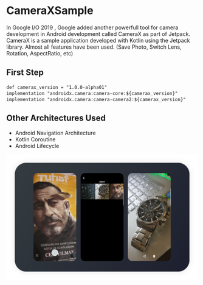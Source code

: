 # CameraXSample
In Google I/O 2019 , Google added another powerfull tool for camera development in Android development called CameraX as part of Jetpack.
CameraX is a sample application developed with Kotlin using the Jetpack library. Almost all features have been used.
(Save Photo, Switch Lens, Rotation, AspectRatio, etc)
## First Step
```
def camerax_version = "1.0.0-alpha01"
implementation "androidx.camera:camera-core:${camerax_version}"
implementation "androidx.camera:camera-camera2:${camerax_version}"
```

## Other Architectures Used
- Android Navigation Architecture
- Kotlin Coroutine
- Android Lifecycle

![](images/camerax.png)
